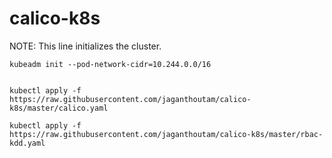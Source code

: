 # calico-k8s

NOTE: This line initializes the cluster.

    kubeadm init --pod-network-cidr=10.244.0.0/16
    
    
    kubectl apply -f https://raw.githubusercontent.com/jaganthoutam/calico-k8s/master/calico.yaml
    
    kubectl apply -f https://raw.githubusercontent.com/jaganthoutam/calico-k8s/master/rbac-kdd.yaml
